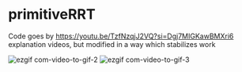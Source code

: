 # primitiveRRT
Code goes by https://youtu.be/TzfNzqjJ2VQ?si=Dgj7MIGKawBMXri6 explanation videos, but modified in a way which stabilizes work

![ezgif com-video-to-gif-2](https://github.com/JakobDen/primitiveRRT/assets/54845271/506bb3c8-2f0b-457c-82af-90a3d7f86b5e)
![ezgif com-video-to-gif-3](https://github.com/JakobDen/primitiveRRT/assets/54845271/2865d0b5-8cd7-4246-bb64-35b5350ad32c)
